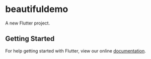 # beautifuldemo

A new Flutter project.

## Getting Started

For help getting started with Flutter, view our online
[documentation](https://flutter.io/).

